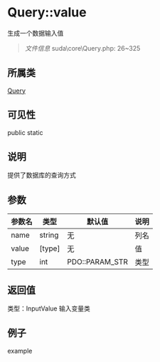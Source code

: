 # Query::value
生成一个数据输入值
> *文件信息* suda\core\Query.php: 26~325
## 所属类 

[Query](../Query.md)

## 可见性

  public  static
## 说明

提供了数据库的查询方式


## 参数

| 参数名 | 类型 | 默认值 | 说明 |
|--------|-----|-------|-------|
| name |  string | 无 |  列名 |
| value |  [type] | 无 |  值 |
| type |  int | PDO::PARAM_STR |  类型 |

## 返回值
类型：InputValue
 输入变量类

## 例子

example
